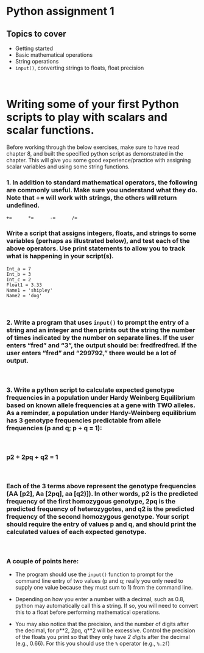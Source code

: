 # Python assignment 1

## Topics to cover
- Getting started
- Basic mathematical operations
- String operations
- `input()`, converting strings to floats, float precision

<p>&nbsp;</p>

# Writing some of your first Python scripts to play with scalars and scalar functions.

Before working through the below exercises, make sure to have read chapter 8, and built the specified python script as demonstrated in the chapter. This will give you some good experience/practice with assigning scalar variables and using some string functions.

### 1. In addition to standard mathematical operators, the following are commonly useful. Make sure you understand what they do. Note that += will work with strings, the others will return undefined.


    +=      *= 	    -= 	    /=	   

 ### Write a script that assigns integers, floats, and strings to some variables (perhaps as illustrated below), and test each of the above operators. Use print statements to allow you to track what is happening in your script(s).

    Int_a = 7
    Int_b = 3
    Int_c = 2
    Float1 = 3.33
    Name1 = 'shipley'
    Name2 = 'dog'

<p>&nbsp;</p>

### 2. Write a program that uses `input()` to prompt the entry of a string and an integer and then prints out the string the number of times indicated by the number on separate lines.  If the user enters “fred” and “3”, the output should be: fredfredfred. If the user enters “fred” and “299792,” there would be a lot of output.
<p>&nbsp;</p>

### 3. Write a python script to calculate expected genotype frequencies in a population under Hardy Weinberg Equilibrium based on known allele frequencies at a gene with TWO alleles. As a reminder, a population under Hardy-Weinberg equilibrium has 3 genotype frequencies predictable from allele frequencies (p and q; p + q = 1):
<p>&nbsp;</p>

### p**2 + 2pq + q**2 = 1
<p>&nbsp;</p>

### Each of the 3 terms above represent the genotype frequencies (AA [p**2], Aa [2pq], aa [q**2)]). In other words, p**2 is the predicted frequency of the first homozygous genotype, 2pq is the predicted frequency of heterozygotes, and q**2 is the predicted frequency of the second homozygous genotype. Your script should require the entry of values p and q, and should print the calculated values of each expected genotype.
<p>&nbsp;</p>

### A couple of points here:

- The program should use the `input()` function to prompt for the command line entry of two values (p and q; really you only need to supply one value because they must sum to 1) from the command line.

- Depending on how you enter a number with a decimal, such as 0.8, python may automatically call this a string. If so, you will need to convert this to a float before performing mathematical operations.

- You may also notice that the precision, and the number of digits after the decimal, for p\*\*2, 2pq, q\*\*2 will be excessive. Control the precision of the floats you print so that they only have *2 digit*s after the decimal (e.g., 0.66). For this you should use the `%` operator (e.g., `%.2f`)
